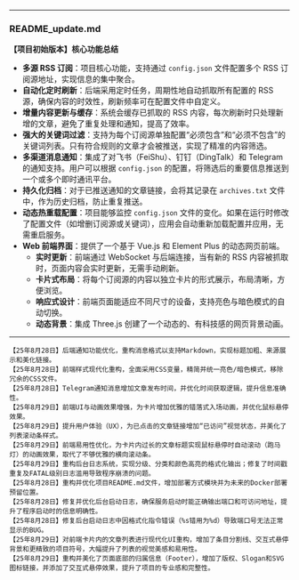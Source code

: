 
---

### README_update.md

**【项目初始版本】核心功能总结**

* **多源 RSS 订阅**：项目核心功能，支持通过 `config.json` 文件配置多个 RSS 订阅源地址，实现信息的集中聚合。
* **自动化定时刷新**：后端采用定时任务，周期性地自动抓取所有配置的 RSS 源，确保内容的时效性，刷新频率可在配置文件中自定义。
* **增量内容更新与缓存**：系统会缓存已抓取的 RSS 内容，每次刷新时只处理新增的文章，避免了重复处理和通知，提高了效率。
* **强大的关键词过滤**：支持为每个订阅源单独配置“必须包含”和“必须不包含”的关键词列表。只有符合规则的文章才会被推送，实现了精准的内容筛选。
* **多渠道消息通知**：集成了对飞书（FeiShu）、钉钉（DingTalk）和 Telegram 的通知支持。用户可以根据 `config.json` 的配置，将筛选后的重要信息推送到一个或多个即时通讯平台。
* **持久化归档**：对于已推送通知的文章链接，会将其记录在 `archives.txt` 文件中，作为历史归档，防止重复推送。
* **动态热重载配置**：项目能够监控 `config.json` 文件的变化。如果在运行时修改了配置文件（如增删订阅源或关键词），应用会自动重新加载配置并应用，无需重启服务。
* **Web 前端界面**：提供了一个基于 Vue.js 和 Element Plus 的动态网页前端。
    * **实时更新**：前端通过 WebSocket 与后端连接，当有新的 RSS 内容被抓取时，页面内容会实时更新，无需手动刷新。
    * **卡片式布局**：将每个订阅源的内容以独立卡片的形式展示，布局清晰，方便浏览。
    * **响应式设计**：前端页面能适应不同尺寸的设备，支持亮色与暗色模式的自动切换。
    * **动态背景**：集成 Three.js 创建了一个动态的、有科技感的网页背景动画。

---
    【25年8月28日】后端通知功能优化，重构消息格式以支持Markdown，实现标题加粗、来源展示和美化链接。
    【25年8月28日】前端样式现代化重构，全面采用CSS变量，精简并统一亮色/暗色模式，移除冗余的CSS文件。
    【25年8月28日】Telegram通知消息增加文章发布时间，并优化时间获取逻辑，提升信息准确性。
    【25年8月29日】前端UI与动画效果增强，为卡片增加优雅的错落式入场动画，并优化鼠标悬停效果。
    【25年8月29日】提升用户体验（UX），为已点击的文章链接增加“已访问”视觉状态，并美化了列表滚动条样式。
    【25年8月29日】前端易用性优化，为卡片内过长的文章标题实现鼠标悬停时自动滚动（跑马灯）的动画效果，取代了不够优雅的横向滚动条。
    【25年8月29日】重构后台日志系统，实现分级、分类和颜色高亮的格式化输出；修复了时间戳重复及FATAL级别日志滥用导致程序崩溃的问题。
    【25年8月28日】重构并优化项目README.md文件，增加部署方式模块并为未来的Docker部署预留位置。
    【25年8月28日】修复并优化后台启动日志，确保服务启动时能正确输出端口和可访问地址，提升了程序启动时的信息明确性。
    【25年8月28日】修复后台启动日志中因格式化指令错误（%s错用为%d）导致端口号无法正常显示的BUG。
    【25年8月29日】对前端卡片内的文章列表进行现代化UI重构，增加了条目分割线、交互式悬停背景和更精致的项目符号，大幅提升了列表的视觉美感和易用性。
    【25年8月29日】重构并美化了页面底部的归属信息（Footer），增加了版权、Slogan和SVG图标链接，并添加了交互式悬停效果，提升了项目的专业感和完整性。